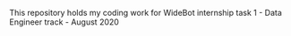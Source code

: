 This repository holds my coding work for WideBot internship task 1 - Data Engineer track - August 2020